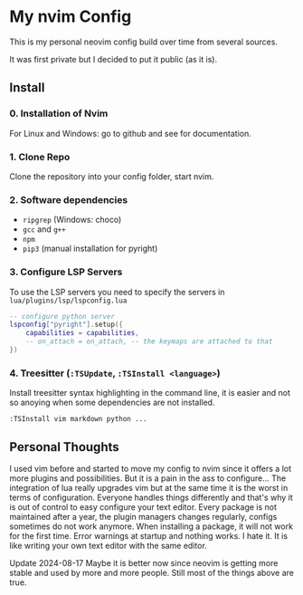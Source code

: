# My **nvim** Config 

This is my personal neovim config build over time from several sources.

It was first private but I decided to put it public (as it is).

## Install

### 0. Installation of Nvim

For Linux and Windows: go to github and see for documentation.

### 1. Clone Repo

Clone the repository into your config folder, start nvim.

### 2. Software dependencies

- `ripgrep` (Windows: choco)
- `gcc` and `g++`
- `npm`
- `pip3` (manual installation for pyright)


### 3. Configure LSP Servers

To use the LSP servers you need to specify the servers in `lua/plugins/lsp/lspconfig.lua`

```lua
-- configure python server
lspconfig["pyright"].setup({
    capabilities = capabilities,
    -- on_attach = on_attach, -- the keymaps are attached to that
})

```

### 4. Treesitter (`:TSUpdate`, `:TSInstall <language>`)

Install treesitter syntax highlighting in the command line, it is easier and not
so anoying when some dependencies are not installed. 


```
:TSInstall vim markdown python ...

```


## Personal Thoughts

I used vim before and started to move my config to nvim since it offers a lot 
more plugins and possibilities. But it is a pain in the ass to configure...
The integration of lua really upgrades vim but at the same time it is the worst
in terms of configuration. Everyone handles things differently and that's why 
it is out of control to easy configure your text editor. Every package is
not maintained after a year, the plugin managers changes regularly, configs 
sometimes do not work anymore. When installing a package, it will not work for 
the first time. Error warnings at startup and nothing works. I hate it. 
It is like writing your own text editor with the same editor. 

Update 2024-08-17
Maybe it is better now since neovim is getting more stable and used by more and 
more people. Still most of the things above are true.


